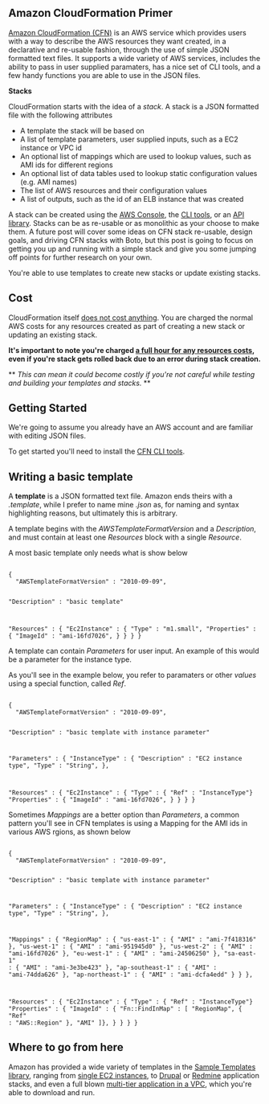 Amazon CloudFormation Primer
----------------------------

[Amazon CloudFormation (CFN)](http://aws.amazon.com/cloudformation/) is an AWS service which provides users with a way to describe the AWS resources they want created, in a declarative and re-usable fashion, through the use of simple JSON formatted text files. It supports a wide variety of AWS services, includes the ability to pass in user supplied paramaters, has a nice set of CLI tools, and a few handy functions you are able to use in the JSON files.

__Stacks__

CloudFormation starts with the idea of a _stack_. A stack is a JSON formatted file with the following attributes

* A template the stack will be based on
* A list of template parameters, user supplied inputs, such as a EC2 instance or VPC id
* An optional list of mappings which are used to lookup values, such as AMI ids for different regions
* An optional list of data tables used to lookup static configuration values (e.g. AMI names)
* The list of AWS resources and their configuration values
* A list of outputs, such as the id of an ELB instance that was created

A stack can be created using the [AWS Console](https://console.aws.amazon.com), the [CLI tools](http://docs.amazonwebservices.com/AWSCloudFormation/latest/UserGuide/cfn-using-cli.html), or an [API library](http://aws.amazon.com/code). Stacks can be as re-usable or as monolithic as your choose to make them. A future post will cover some ideas on CFN stack re-usable, design goals, and driving CFN stacks with Boto, but this post is going to focus on getting you up and running with a simple stack and give you some jumping off points for further research on your own.

You're able to use templates to create new stacks or update existing stacks.

Cost
-------

CloudFormation itself [does not cost anything](http://aws.amazon.com/cloudformation/faqs/#18). You are charged the normal AWS costs for any resources created as part of creating a new stack or updating an existing stack. 

__It's important to note you're charged [a full hour for any resources costs](http://aws.amazon.com/cloudformation/faqs/#19), even if you're stack gets rolled back due to an error during stack creation.__

** _This can mean it could become costly if you're not careful while testing and building your templates and stacks._ **


Getting Started
---------------

We're going to assume you already have an AWS account and are familiar with editing JSON files.

To get started you'll need to install the [CFN CLI tools](http://docs.amazonwebservices.com/AWSCloudFormation/latest/UserGuide/cfn-installing-cli.html).

Writing a basic template
------------------------

A __template__ is a JSON formatted text file. Amazon ends theirs with a _.template_, while I prefer to name mine _.json_ as, for naming and syntax highlighting reasons, but ultimately this is arbitrary.

A template begins with the _AWSTemplateFormatVersion_ and a _Description_, and must contain at least one _Resources_ block with a single _Resource_.

A most basic template only needs what is show below

<code>
{
  "AWSTemplateFormatVersion" : "2010-09-09",

  "Description" : "basic template"

  "Resources" : {
    "Ec2Instance" : {
      "Type" : "m1.small",
      "Properties" : {
        "ImageId" : "ami-16fd7026",
      }
    }
  }
}
</code>

A template can contain _Parameters_ for user input. An example of this would be a parameter for the instance type. 

As you'll see in the example below, you refer to paramaters or other _values_ using a special function, called _Ref_.


<code>
{
  "AWSTemplateFormatVersion" : "2010-09-09",

  "Description" : "basic template with instance parameter"

  "Parameters" : {
    "InstanceType" : {
    "Description" : "EC2 instance type",
    "Type" : "String",
  },

  "Resources" : {
    "Ec2Instance" : {
      "Type" : { "Ref" : "InstanceType"}
      "Properties" : {
        "ImageId" : "ami-16fd7026",
      }
    }
  }
}
</code>

Sometimes _Mappings_ are a better option than _Parameters_, a common pattern you'll see in CFN templates is using a Mapping for the AMI ids in various AWS rgions, as shown below

<code>
{
  "AWSTemplateFormatVersion" : "2010-09-09",

  "Description" : "basic template with instance parameter"

  "Parameters" : {
    "InstanceType" : {
    "Description" : "EC2 instance type",
    "Type" : "String",
  },

  "Mappings" : {
    "RegionMap" : {
      "us-east-1"      : { "AMI" : "ami-7f418316" },
      "us-west-1"      : { "AMI" : "ami-951945d0" },
      "us-west-2"      : { "AMI" : "ami-16fd7026" },
      "eu-west-1"      : { "AMI" : "ami-24506250" },
      "sa-east-1"      : { "AMI" : "ami-3e3be423" },
      "ap-southeast-1" : { "AMI" : "ami-74dda626" },
      "ap-northeast-1" : { "AMI" : "ami-dcfa4edd" }
    }
  },


  "Resources" : {
    "Ec2Instance" : {
      "Type" : { "Ref" : "InstanceType"}
      "Properties" : {
        "ImageId" : { "Fn::FindInMap" : [ "RegionMap", { "Ref" : "AWS::Region" }, "AMI" ]},
      }
    }
  }
}
</code>


Where to go from here
---------------------

Amazon has provided a wide variety of templates in the [Sample Templates library](http://aws.amazon.com/cloudformation/aws-cloudformation-templates/), ranging from [single EC2 instances](), to [Drupal]() or [Redmine]() application stacks, and even a full blown [multi-tier application in a VPC](), which you're able to download and run.